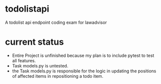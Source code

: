 # todolistapi
 A todolist api endpoint coding exam for lawadvisor

# current status
 * Entire Project is unfinished because my plan is to include pytest to test all features.
 * Task models.py is untested.
 * the Task models.py is responsible for the logic in updating the positions of affected items in repositioning a todo item.
 